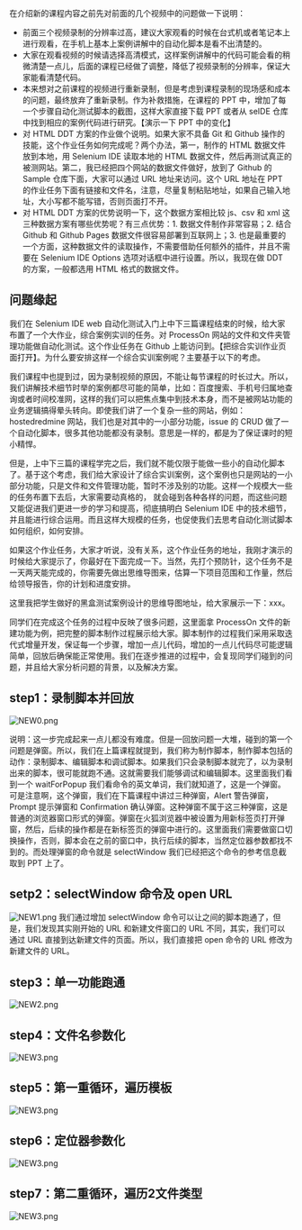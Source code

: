 在介绍新的课程内容之前先对前面的几个视频中的问题做一下说明：
- 前面三个视频录制的分辨率过高，建议大家观看的时候在台式机或者笔记本上进行观看，在手机上基本上案例讲解中的自动化脚本是看不出清楚的。
- 大家在观看视频的时候请选择高清模式，这样案例讲解中的代码可能会看的稍微清楚一点儿，后面的课程已经做了调整，降低了视频录制的分辨率，保证大家能看清楚代码。
- 本来想对之前课程的视频进行重新录制，但是考虑到课程录制的现场感和成本的问题，最终放弃了重新录制。作为补救措施，在课程的 PPT 中，增加了每一个步骤自动化测试脚本的截图，这样大家直接下载 PPT 或者从 seIDE 仓库中找到相应的案例代码进行研究。【演示一下 PPT 中的变化】
- 对 HTML DDT 方案的作业做个说明。如果大家不具备 Git 和 Github 操作的技能，这个作业任务如何完成呢？两个办法，第一，制作的 HTML 数据文件放到本地，用 Selenium IDE 读取本地的 HTML 数据文件，然后再测试真正的被测网站。第二，我已经把四个网站的数据文件做好，放到了 Github 的 Sample 仓库下面，大家可以通过 URL 地址来访问。这个 URL 地址在 PPT 的作业任务下面有链接和文件名，注意，尽量复制粘贴地址，如果自己输入地址，大小写都不能写错，否则页面打不开。
- 对 HTML DDT 方案的优势说明一下，这个数据方案相比较 js、csv 和  xml 这三种数据方案有哪些优势呢？有三点优势：1. 数据文件制作非常容易；2. 结合 Github 和 Github Pages 数据文件很容易部署到互联网上；3. 也是最重要的一个方面，这种数据文件的读取操作，不需要借助任何额外的插件，并且不需要在 Selenium IDE Options 选项对话框中进行设置。所以，我现在做 DDT 的方案，一般都选用 HTML 格式的数据文件。

## 问题缘起
我们在 Selenium IDE web 自动化测试入门上中下三篇课程结束的时候，给大家布置了一个大作业，综合案例实训的任务。对 ProcessOn 网站的文件和文件夹管理功能做自动化测试。这个作业任务在 Github 上能访问到。【把综合实训作业页面打开】。为什么要安排这样一个综合实训案例呢？主要基于以下的考虑。

我们课程中也提到过，因为录制视频的原因，不能让每节课程的时长过大。所以，我们讲解技术细节时举的案例都尽可能的简单，比如：百度搜索、手机号归属地查询或者时间校准网，这样的我们可以把焦点集中到技术本身，而不是被网站功能的业务逻辑搞得晕头转向。即使我们讲了一个复杂一些的网站，例如：hostedredmine 网站，我们也是对其中的一小部分功能，issue 的 CRUD 做了一个自动化脚本，很多其他功能都没有录制。意思是一样的，都是为了保证课时的短小精悍。

但是，上中下三篇的课程学完之后，我们就不能仅限于能做一些小的自动化脚本了。基于这个考虑，我们给大家设计了综合实训案例，这个案例也只是网站的一小部分功能，只是文件和文件管理功能，暂时不涉及别的功能。这样一个规模大一些的任务布置下去后，大家需要动真格的， 就会碰到各种各样的问题，而这些问题又能促进我们更进一步的学习和提高，彻底搞明白 Selenium IDE 中的技术细节，并且能进行综合运用。而且这样大规模的任务，也促使我们去思考自动化测试脚本如何组织，如何安排。

如果这个作业任务，大家才听说，没有关系，这个作业任务的地址，我刚才演示的时候给大家提示了，你最好在下面完成一下。当然，先打个预防针，这个任务不是一天两天能完成的，你需要先做出思维导图来，估算一下项目范围和工作量，然后给领导报告，你的计划和进度安排。

这里我把学生做好的黑盒测试案例设计的思维导图地址，给大家展示一下：xxx。

同学们在完成这个任务的过程中反映了很多问题，这里面拿 ProcessOn 文件的新建功能为例，把完整的脚本制作过程展示给大家。脚本制作的过程我们采用采取迭代式增量开发，保证每一个步骤，增加一点儿代码，增加的一点儿代码尽可能逻辑简单，回放后确保能正常使用。我们在逐步推进的过程中，会复现同学们碰到的问题，并且给大家分析问题的背景，以及解决方案。

## step1：录制脚本并回放

![NEW0.png](images/pro-0.png)

说明：这一步完成起来一点儿都没有难度。但是一回放问题一大堆，碰到的第一个问题是弹窗。所以，我们在上篇课程就提到，我们称为制作脚本，制作脚本包括的动作：录制脚本、编辑脚本和调试脚本。如果我们只会录制脚本就完了，以为录制出来的脚本，很可能就跑不通。这就需要我们能够调试和编辑脚本。这里面我们看到一个 waitForPopup 我们看命令的英文单词，我们就知道了，这是一个弹窗。可是注意啊，这个弹窗，我们在下篇课程中讲过三种弹窗，Alert 警告弹窗，Prompt 提示弹窗和 Confirmation 确认弹窗。这种弹窗不属于这三种弹窗，这是普通的浏览器窗口形式的弹窗。弹窗在火狐浏览器中被设置为用新标签页打开弹窗，然后，后续的操作都是在新标签页的弹窗中进行的。这里面我们需要做窗口切换操作，否则，脚本会在之前的窗口中，执行后续的脚本，当然定位器参数都找不到的。而处理弹窗的命令就是 selectWindow 我们已经把这个命令的参考信息截取到 PPT 上了。

## setp2：selectWindow 命令及 open URL

![NEW1.png](images/pro-1.png)
我们通过增加 selectWindow 命令可以让之间的脚本跑通了，但是，我们发现其实刚开始的 URL 和新建文件窗口的 URL 不同，其实，我们可以通过 URL 直接到达新建文件的页面。所以，我们直接把 open 命令的 URL 修改为新建文件的 URL。

## step3：单一功能跑通

![NEW2.png](images/pro-2.png)

## step4：文件名参数化

![NEW3.png](images/pro-3.png)

## step5：第一重循环，遍历模板
![NEW3.png](images/pro-4.png)

## step6：定位器参数化
![NEW3.png](images/pro-5.png)

## step7：第二重循环，遍历2文件类型
![NEW3.png](images/pro-6.png)
